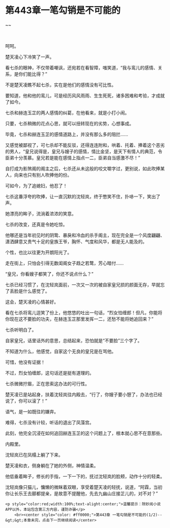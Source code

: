 # 第443章一笔勾销是不可能的
~~
    	    <p name="pagetop" href="javascript:void(0);" onclick="return false" style="line-height: 35px;padding: 10px;color: #333;"> </p><p>呵呵。</p><p>楚天凌心下冷笑了一声。</p><p>看七杀的眼神，不仅带着嘲讽，还宛若在看智障，嗤笑道，“我与鸾儿的感情、关系，是你们能比得？”</p><p>不是楚天凌瞧不起七杀，实在是他们的感情没有可比性。</p><p>要知道，他和他的鸾儿，可是经历风风雨雨、生生死死，诸多困难和考验，才成就了如今。</p><p>七杀和赫连玉芷的两人感情的纠葛，在他看来，就是小打小闹。</p><p>只要，七杀稍微的花点心思，就可以扭转现在的劣势，心想事成。</p><p>毕竟，七杀和赫连玉芷的感情道路上，并没有那么多的阻拦……</p><p>又感觉被鄙视了，可七杀却不能反驳，还得连连附和，哄着、托着、捧着这个恶劣的男人，“皇兄说得是，皇兄与嫂子的感情，情比金坚，是天下有情人的典范，令臣弟十分羡慕。皇兄若是能在感情上指点一二，臣弟自当感激不尽！”</p><p>自打成为影煞阁的阁主之后，七杀还从未这般的咬文嚼字过，更别说，如此吹捧某人，向来也只有别人吹捧他的份。</p><p>可如今，为了追媳妇，他忍了！</p><p>七杀这番浮夸的吹捧，让一直沉默的沈轻岚，终于憋笑不住，扑哧一下，笑出了声。</p><p>她漂亮的眸子，流淌着浓浓的笑意。</p><p>七杀的改变，还真是令她吃惊。</p><p>他哪还是当年初见时的阴鸷、暴戾和冷血的杀手阁主，现在完全是一个风度翩翩、潇洒肆意又贵气十足的皇族王爷，胸怀、气度和风华，都是无人能及的。</p><p>个性，也比以往更为开朗阳光了。</p><p>走在街上，只怕会引得无数闺阁女子趋之若鹜，芳心暗付……</p><p>“皇兄，你看嫂子都笑了，你还不说点什么？”</p><p>七杀已经习惯了，在沈轻岚面前，一次又一次的被自家皇兄损的颜面无存，早就忘了丢脸是什么感觉了。</p><p>这会，楚天凌的心情甚好。</p><p>看在七杀将鸾儿逗笑了份上，他悠悠的吐出一句话，“烈女怕缠郎！但凡，你能将你现在这不要脸的功夫，在赫连玉芷那里发挥一二，还愁不能将她追回来？”</p><p>七杀听明白了。</p><p>自家皇兄，话里话外的意思，总结起来，恐怕就是“不要脸”三个字了。</p><p>不知道为什么，他感觉，自家这个无良的皇兄是在骂他。</p><p>可惜，他没有证据！</p><p>不过，烈女怕缠郎，这句话还是挺有道理的。</p><p>七杀微微拧眉，正在思索这办法的可行性。</p><p>楚天凌已是站起身，扶着沈轻岚往内殿去，“行了，你嫂子要小憩了，办法也已经说了，你可以滚了！”</p><p>语气，是一如既往的嫌弃。</p><p>难得，七杀没有计较，听话的退出了凤藻宫。</p><p>此刻，他完全沉浸在如何追回赫连玉芷的这个问题上了，根本就心思不在意那些。</p><p>内殿里。</p><p>沈轻岚已在凤榻上躺了下来。</p><p>楚天凌和衣，侧身躺在了她的外侧，神情温柔。</p><p>他低垂着眸子，修长的手指，一下一下的，抚过沈轻岚的脸颊，动作十分的轻柔。</p><p>沈轻岚像只猫儿，慵懒的微眯着双眼，享受着楚天凌的轻抚，说道，“阿霖，当初你让长乐王去郦都提亲，是故意不提醒他，先去九幽山庄接芷儿的，对不对？”</p>
    	
   	<p style="color:red;width:100%;text-alight:center;">温馨提示：除妙阅小说APP以外，本站包含第三方内容，谨防诈骗</p>
    	<br><center style="color: #ff0000;">第443章 一笔勾销是不可能的(1/2)--&gt;&gt;本章未完，点击下一页继续阅读</center>
    	